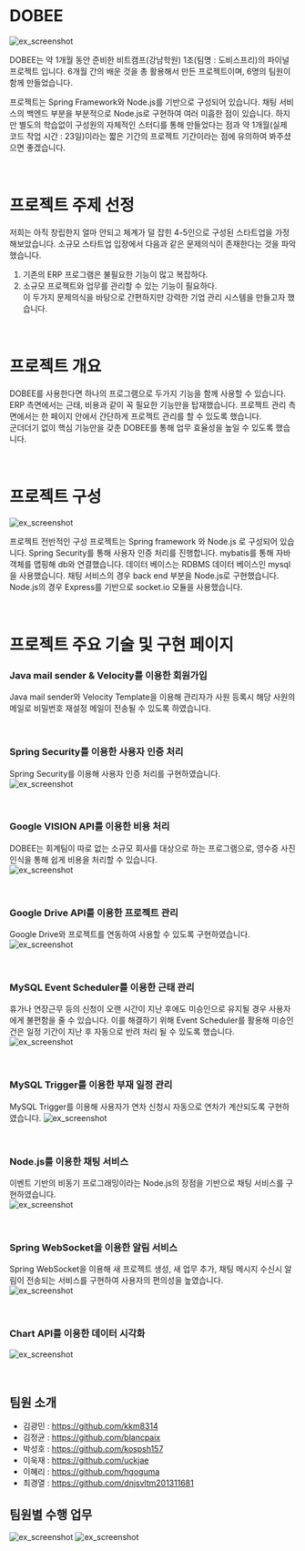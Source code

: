 # DOBEE
![ex_screenshot](./dobeeProject/WebContent/img/beemain2.png)
 
 DOBEE는 약 1개월 동안 준비한 비트캠프(강남학원) 1조(팀명 : 도비스프리)의 파이널 프로젝트 입니다. 6개월 간의 배운 것을 총 활용해서 만든 프로젝트이며, 6명의 팀원이 함께 만들었습니다.
 
 프로젝트는 Spring Framework와 Node.js를 기반으로 구성되어 있습니다. 채팅 서비스의 백엔드 부분을 부분적으로 Node.js로 구현하여 여러 미흡한 점이 있습니다. 하지만 별도의 학습없이 구성원의 자체적인 스터디를 통해 만들었다는 점과 약 1개월(실제 코드 작업 시간 : 23일)이라는 짧은 기간의 프로젝트 기간이라는 점에 유의하여 봐주셨으면 좋겠습니다. 

<br>

# 프로젝트 주제 선정
저희는 아직 창립한지 얼마 안되고 체계가 덜 잡힌 4-5인으로 구성된 스타트업을 가정해보았습니다. 소규모 스타트업 입장에서 다음과 같은 문제의식이 존재한다는 것을 파악했습니다. <br>
1. 기존의 ERP 프로그램은 불필요한 기능이 많고 복잡하다. <br>
2. 소규모 프로젝트와 업무를 관리할 수 있는 기능이 필요하다. <br>
이 두가지 문제의식을 바탕으로 간편하지만 강력한 기업 관리 시스템을 만들고자 했습니다.  

<br>

# 프로젝트 개요
DOBEE를 사용한다면 하나의 프로그램으로 두가지 기능을 함께 사용할 수 있습니다. <br>ERP 측면에서는 근태, 비용과 같이 꼭 필요한 기능만을 탑재했습니다. 프로젝트 관리 측면에서는 한 페이지 안에서 간단하게 프로젝트 관리를 할 수 있도록 했습니다.
<br> 군더더기 없이 핵심 기능만을 갖춘 DOBEE를 통해 업무 효율성을 높일 수 있도록 했습니다.

<br>

# 프로젝트 구성
![ex_screenshot](./dobeeProject/WebContent/img/projectArchitecture.png)

프로젝트 전반적인 구성
프로젝트는 Spring framework 와 Node.js 로 구성되어 있습니다. Spring Security를 통해 사용자 인증 처리를 진행합니다. mybatis를 통해 자바 객체를 맵핑해 db와 연결했습니다. 
데이터 베이스는 RDBMS 데이터 베이스인 mysql을 사용했습니다.
채팅 서비스의 경우 back end 부분을 Node.js로 구현했습니다. Node.js의 경우 Express를 기반으로 socket.io 모듈을 사용했습니다.

<br>

# 프로젝트 주요 기술 및 구현 페이지  
### Java mail sender & Velocity를 이용한 회원가입
Java mail sender와 Velocity Template을 이용해 관리자가 사원 등록시 해당 사원의 메일로 비밀번호 재설정 메일이 전송될 수 있도록 하였습니다.

<br>

### Spring Security를 이용한 사용자 인증 처리
Spring Security를 이용해 사용자 인증 처리를 구현하였습니다.  
![ex_screenshot](./dobeeProject/WebContent/img/security.png)  

<br>


### Google VISION API를 이용한 비용 처리
DOBEE는 회계팀이 따로 없는 소규모 회사를 대상으로 하는 프로그램으로, 영수증 사진 인식을 통해 쉽게 비용을 처리할 수 있습니다.  
![ex_screenshot](./dobeeProject/WebContent/img/vision.png)  

<br>

### Google Drive API를 이용한 프로젝트 관리
Google Drive와 프로젝트를 연동하여 사용할 수 있도록 구현하였습니다.  
![ex_screenshot](./dobeeProject/WebContent/img/drive.png)  

<br>

### MySQL Event Scheduler를 이용한 근태 관리 
휴가나 연장근무 등의 신청이 오랜 시간이 지난 후에도 미승인으로 유지될 경우 사용자에게 불편함을 줄 수 있습니다. 이를 해결하기 위해 Event Scheduler를 활용해 미승인 건은 일정 기간이 지난 후 자동으로 반려 처리 될 수 있도록 했습니다.  
![ex_screenshot](./dobeeProject/WebContent/img/eventscheduler.png)  

<br>

### MySQL Trigger를 이용한 부재 일정 관리 
MySQL Trigger를 이용해 사용자가 연차 신청시 자동으로 연차가 계산되도록 구현하였습니다.
![ex_screenshot](./dobeeProject/WebContent/img/trigger.png) 

<br>

### Node.js를 이용한 채팅 서비스
이벤트 기반의 비동기 프로그래밍이라는 Node.js의 장점을 기반으로 채팅 서비스를 구현하였습니다.  
![ex_screenshot](./dobeeProject/WebContent/img/node.png)  

<br>

### Spring WebSocket을 이용한 알림 서비스
Spring WebSocket을 이용해 새 프로젝트 생성, 새 업무 추가, 채팅 메시지 수신시 알림이 전송되는 서비스를 구현하여 사용자의 편의성을 높였습니다.  
![ex_screenshot](./dobeeProject/WebContent/img/alarm.png)  


<br>

### Chart API를 이용한 데이터 시각화
![ex_screenshot](./dobeeProject/WebContent/img/chart.png)  

<br>

## 팀원 소개
* 김광민 : https://github.com/kkm8314
* 김정균 : https://github.com/blancpaix
* 박성호 : https://github.com/kospsh157
* 이욱재 : https://github.com/uckjae  
* 이혜리 : https://github.com/hgoguma 
* 최경열 : https://github.com/dnjsvltm201311681

## 팀원별 수행 업무
![ex_screenshot](./dobeeProject/WebContent/img/sungho.PNG)
![ex_screenshot](./dobeeProject/WebContent/img/hyelee.PNG)

